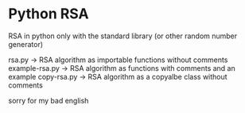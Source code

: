 # Python RSA
RSA in python only with the standard library (or other random number generator)

rsa.py -> RSA algorithm as importable functions without comments
example-rsa.py -> RSA algorithm as functions with comments and an example
copy-rsa.py -> RSA algorithm as a copyalbe class without comments


sorry for my bad english
